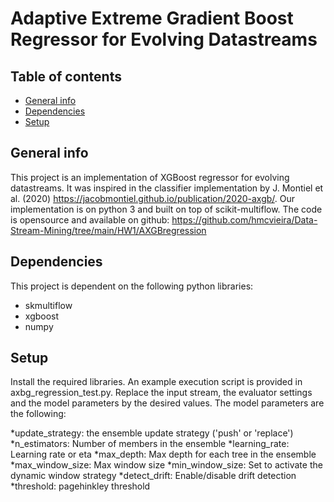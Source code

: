 # Adaptive Extreme Gradient Boost Regressor for Evolving Datastreams

## Table of contents
* [General info](#general-info)
* [Dependencies](#dependencies)
* [Setup](#setup)

## General info
This project is an implementation of XGBoost regressor for evolving datastreams. It was inspired in the classifier implementation by J. Montiel et al. (2020) https://jacobmontiel.github.io/publication/2020-axgb/.
Our implementation is on python 3 and built on top of scikit-multiflow. 
The code is opensource and available on github: https://github.com/hmcvieira/Data-Stream-Mining/tree/main/HW1/AXGBregression
	
## Dependencies
This project is dependent on the following python libraries:

* skmultiflow
* xgboost
* numpy

	
## Setup

Install the required libraries.
An example execution script is provided in axbg_regression_test.py. Replace the input stream, the evaluator settings and the model parameters by the desired values. 
The model parameters are the following:

*update_strategy: the ensemble update strategy ('push' or 'replace')
*n_estimators: Number of members in the ensemble
*learning_rate: Learning rate or eta
*max_depth: Max depth for each tree in the ensemble
*max_window_size: Max window size
*min_window_size: Set to activate the dynamic window strategy
*detect_drift: Enable/disable drift detection
*threshold: pagehinkley threshold

